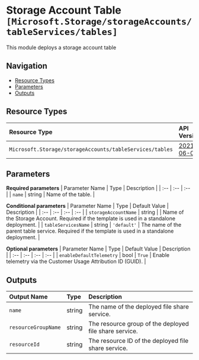 # Storage Account Table `[Microsoft.Storage/storageAccounts/tableServices/tables]`

This module deploys a storage account table

## Navigation

- [Resource Types](#Resource-Types)
- [Parameters](#Parameters)
- [Outputs](#Outputs)

## Resource Types

| Resource Type | API Version |
| :-- | :-- |
| `Microsoft.Storage/storageAccounts/tableServices/tables` | [2021-06-01](https://docs.microsoft.com/en-us/azure/templates/Microsoft.Storage/2021-06-01/storageAccounts/tableServices/tables) |

## Parameters

**Required parameters**
| Parameter Name | Type | Description |
| :-- | :-- | :-- |
| `name` | string | Name of the table. |

**Conditional parameters**
| Parameter Name | Type | Default Value | Description |
| :-- | :-- | :-- | :-- |
| `storageAccountName` | string |  | Name of the Storage Account. Required if the template is used in a standalone deployment. |
| `tableServicesName` | string | `'default'` | The name of the parent table service. Required if the template is used in a standalone deployment. |

**Optional parameters**
| Parameter Name | Type | Default Value | Description |
| :-- | :-- | :-- | :-- |
| `enableDefaultTelemetry` | bool | `True` | Enable telemetry via the Customer Usage Attribution ID (GUID). |


## Outputs

| Output Name | Type | Description |
| :-- | :-- | :-- |
| `name` | string | The name of the deployed file share service. |
| `resourceGroupName` | string | The resource group of the deployed file share service. |
| `resourceId` | string | The resource ID of the deployed file share service. |
